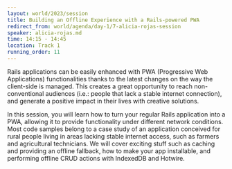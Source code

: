 ```yaml
---
layout: world/2023/session
title: Building an Offline Experience with a Rails-powered PWA
redirect_from: world/agenda/day-1/7-alicia-rojas-session
speaker: alicia-rojas.md
time: 14:15 - 14:45
location: Track 1
running_order: 11
---
```


Rails applications can be easily enhanced with PWA (Progressive Web Applications) functionalities thanks to the latest changes on the way the client-side is managed. This creates a great opportunity to reach non-conventional audiences (i.e.: people that lack a stable internet connection), and generate a positive impact in their lives with creative solutions.

In this session, you will learn how to turn your regular Rails application into a PWA, allowing it to provide functionality under different network conditions. Most code samples belong to a case study of an application conceived for rural people living in areas lacking stable internet access, such as farmers and agricultural technicians. We will cover exciting stuff such as caching and providing an offline fallback, how to make your app installable, and performing offline CRUD actions with IndexedDB and Hotwire.
